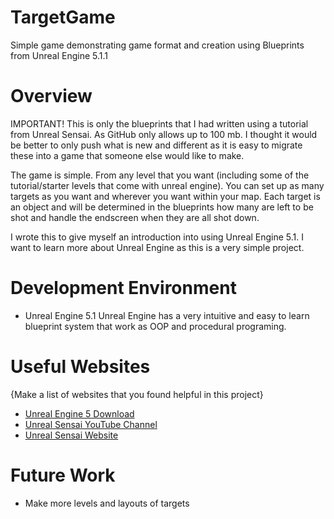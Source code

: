 # TargetGame
Simple game demonstrating game format and creation using Blueprints from Unreal Engine 5.1.1



# Overview

IMPORTANT!
This is only the blueprints that I had written using a tutorial from Unreal Sensai. As GitHub only allows up to 100 mb. I thought it would be better to only push what is new and different as it is easy to migrate these into a game that someone else would like to make.


The game is simple. From any level that you want (including some of the tutorial/starter levels that come with unreal engine). You can set up as many targets as you want and wherever you want within your map. Each target is an object and will be determined in the blueprints how many are left to be shot and handle the endscreen when they are all shot down.

I wrote this to give myself an introduction into using Unreal Engine 5.1. I want to learn more about Unreal Engine as this is a very simple project.

# Development Environment

* Unreal Engine 5.1
Unreal Engine has a very intuitive and easy to learn blueprint system that work as OOP and procedural programing.


# Useful Websites

{Make a list of websites that you found helpful in this project}
* [Unreal Engine 5 Download](https://www.unrealengine.com/en-US/download)
* [Unreal Sensai YouTube Channel](https://www.youtube.com/c/unrealsensei)
* [Unreal Sensai Website](https://www.unrealsensei.com/)

# Future Work

* Make more levels and layouts of targets 

